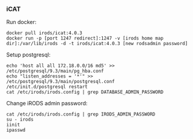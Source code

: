 ### iCAT

Run docker:

```shell
docker pull irods/icat:4.0.3
docker run -p [port 1247 redirect]:1247 -v [irods home map dir]:/var/lib/irods -d -t irods/icat:4.0.3 [new rodsadmin password]

```

Setup postgresql:

```shell
echo 'host all all 172.18.0.0/16 md5' >> /etc/postgresql/9.3/main/pg_hba.conf
echo "listen_addresses = '*'" >> /etc/postgresql/9.3/main/postgresql.conf
/etc/init.d/postgresql restart
cat /etc/irods/irods.config | grep DATABASE_ADMIN_PASSWORD
```

Change iRODS admin password:

```shell
cat /etc/irods/irods.config | grep IRODS_ADMIN_PASSWORD
su - irods
iinit
ipasswd
```

